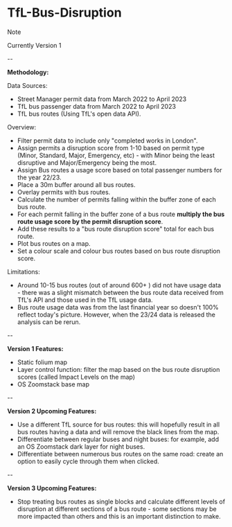 # TfL-Bus-Disruption
> [!NOTE] 
> Currently Version 1

--

**Methodology:**

Data Sources: 

- Street Manager permit data from March 2022 to April 2023
- TfL bus passenger data from March 2022 to April 2023
- TfL bus routes (Using TfL's open data API). 

Overview:

- Filter permit data to include only "completed works in London". 
- Assign permits a disruption score from 1-10 based on permit type (Minor, Standard, Major, Emergency, etc) - 
with Minor being the least disruptive and Major/Emergency being the most. 
- Assign Bus routes a usage score based on total passenger numbers for the year 22/23. 
- Place a 30m buffer around all bus routes.
- Overlay permits with bus routes. 
- Calculate the number of permits falling within the buffer zone of each bus route. 
- For each permit falling in the buffer zone of a bus route **multiply the bus route usage score by the permit
disruption score**.
- Add these results to a "bus route disruption score" total for each bus route. 
- Plot bus routes on a map. 
- Set a colour scale and colour bus routes based on bus route disruption score.

Limitations: 

- Around 10-15 bus routes (out of around 600+ ) did not have usage data - there was a slight mismatch between the bus
route data received from TfL's API and those used in the TfL usage data.  
- Bus route usage data was from the last financial year so doesn't 100% reflect today's picture. However, when the 23/24
data is released the analysis can be rerun. 

--

**Version 1 Features:**

- Static folium map 
- Layer control function: filter the map based on the bus route disruption scores (called Impact Levels on the map)
- OS Zoomstack base map

--

**Version 2 Upcoming Features:**

- Use a different TfL source for bus routes: this will hopefully result in all bus routes having a data and will remove
the black lines from the map. 
- Differentiate between regular buses and night buses: for example, add an OS Zoomstack dark layer for night buses. 
- Differentiate between numerous bus routes on the same road: create an option to easily 
cycle through them when clicked. 

--

**Version 3 Upcoming Features:**

- Stop treating bus routes as single blocks and calculate different levels of disruption at different sections of a bus
route - some sections may be more impacted than others and this is an important distinction to make.